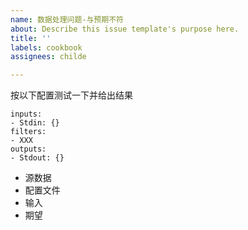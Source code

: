 ```yaml
---
name: 数据处理问题-与预期不符
about: Describe this issue template's purpose here.
title: ''
labels: cookbook
assignees: childe

---
```


按以下配置测试一下并给出结果

```
inputs:
- Stdin: {}
filters:
- XXX
outputs:
- Stdout: {}
```

- 源数据
- 配置文件
- 输入
- 期望
